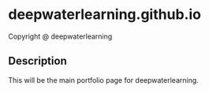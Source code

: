 # deepwaterlearning.github.io

Copyright @ deepwaterlearning

## Description

This will be the main portfolio page for deepwaterlearning.
